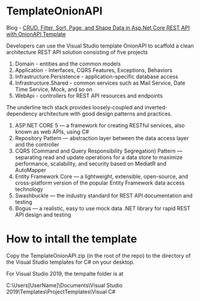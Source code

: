 # TemplateOnionAPI
Blog - [CRUD, Filter, Sort, Page, and Shape Data in Asp.Net Core REST API with OnionAPI Template](https://medium.com/scrum-and-coke/rapid-prototype-asp-net-core-rest-api-using-onionapi-template-b10eea295655)

Developers can use the Visual Studio template OnionAPI to scaffold a clean architecture REST API solution consisting of five projects

1. Domain - entities and the common models
2. Application - Interfaces, CQRS Features, Exceptions, Behaviors
3. Infrastructure.Persistence - application-specific database access
4. Infrastructure.Shared - common services such as Mail Service, Date Time Service, Mock, and so on
5. WebApi - controllers for REST API resources and endpoints

The underline tech stack provides loosely-coupled and inverted-dependency architecture with good design patterns and practices.

1. ASP.NET CORE 5 — a framework for creating RESTful services, also known as web APIs, using C#
2. Repository Pattern — abstraction layer between the data access layer and the controller
3. CQRS (Command and Query Responsibility Segregation) Pattern — separating read and update operations for a data store to maximize performance, scalability, and security based on MediatR and AutoMapper
4. Entity Framework Core — a lightweight, extensible, open-source, and cross-platform version of the popular Entity Framework data access technology
5. Swashbuckle — the industry standard for REST API documentation and testing
6. Bogus — a realistic, easy to use mock data .NET library for rapid REST API design and testing

# How to intall the template
Copy the TemplateOnionAPI.zip (in the root of the repo) to the directory of the Visual Studio templates for C# on your desktop.

For Visual Studio 2019, the tempalte folder is at 

C:\Users\[UserName]\Documents\Visual Studio 2019\Templates\ProjectTemplates\Visual C#


